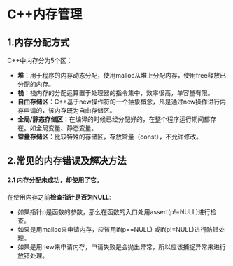# C++内存管理

## 1.内存分配方式

C++中内存分为5个区：
- **堆**：用于程序的内存动态分配，使用malloc从堆上分配内存，使用free释放已分配的内存。
- **栈**：栈内存的分配运算置于处理器的指令集中，效率很高，单容量有限。
- **自由存储区**：C++基于new操作符的一个抽象概念，凡是通过new操作进行内存申请的，该内存既为自由存储区。
- **全局/静态存储区**：在编译的时候已经分配好的，在整个程序运行期间都存在。如全局变量、静态变量。
- **常量存储区**：比较特殊的存储区，存放常量（const），不允许修改。

## 2.常见的内存错误及解决方法

#### 2.1 内存分配未成功，却使用了它。

在使用内存之前**检查指针是否为NULL**:
- 如果指针p是函数的参数，那么在函数的入口处用assert(p!=NULL)进行检查。
- 如果是用malloc来申请内存，应该用if(p==NULL) 或if(p!=NULL)进行防错处理。
- 如果是用new来申请内存，申请失败是会抛出异常，所以应该捕捉异常来进行放错处理。

